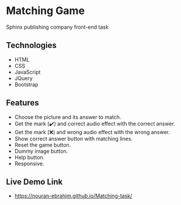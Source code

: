 # Matching Game
Sphinx publishing company front-end task 

## Technologies
- HTML
- CSS
- JavaScript
- JQuery
- Bootstrap
## Features
- Choose the picture and its answer to match.
- Get the mark (:heavy_check_mark:)  and correct audio effect with the correct answer.
- Get the mark (:x:) and wrong audio effect with the wrong answer.
- Show correct answer button with matching lines.
- Reset the game button.
- Dummy image button.
- Help button.
- Responsive.
## Live Demo Link
- https://nouran-ebrahim.github.io/Matching-task/
